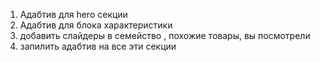 1) Адабтив для hero секции
2) Адабтив для блока характеристики 
3) добавить слайдеры в семейство , похожие товары, вы посмотрели
4) запилить адабтив на все эти секции 
